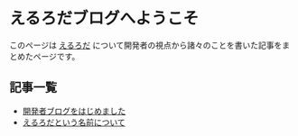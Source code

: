 # えるろだブログへようこそ

このページは [えるろだ](https://l-uploader.puresign.tokyo) について開発者の視点から諸々のことを書いた記事をまとめたページです。

## 記事一覧
- [開発者ブログをはじめました](/article001)
- [えるろだという名前について](/article002)
